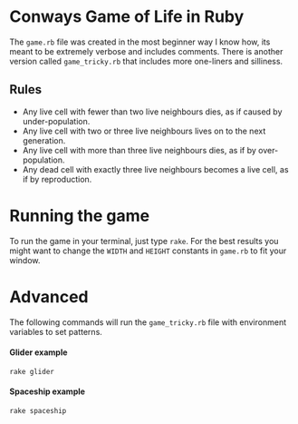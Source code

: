 # Conways Game of Life in Ruby
The `game.rb` file was created in the most beginner way I know how, its meant to be extremely verbose and includes comments. There is another version called `game_tricky.rb` that includes more one-liners and silliness.

## Rules
- Any live cell with fewer than two live neighbours dies, as if caused by under-population.
- Any live cell with two or three live neighbours lives on to the next generation.
- Any live cell with more than three live neighbours dies, as if by over-population.
- Any dead cell with exactly three live neighbours becomes a live cell, as if by reproduction.

# Running the game
To run the game in your terminal, just type `rake`. For the best results you might want to change the `WIDTH` and `HEIGHT` constants in `game.rb` to fit your window.

# Advanced
The following commands will run the `game_tricky.rb` file with environment variables to set patterns.

#### Glider example
```
rake glider
```

#### Spaceship example
```
rake spaceship
```
